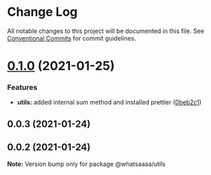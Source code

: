 # Change Log

All notable changes to this project will be documented in this file.
See [Conventional Commits](https://conventionalcommits.org) for commit guidelines.

# [0.1.0](https://github.com/whatsaaaa/ts-monorepo/compare/@whatsaaaa/utils@0.0.2...@whatsaaaa/utils@0.1.0) (2021-01-25)

### Features

- **utils:** added internal sum method and installed prettier ([0beb2c1](https://github.com/whatsaaaa/ts-monorepo/commit/0beb2c136541a117bc5dbc982a1a37ab039c93ee))

## 0.0.3 (2021-01-24)

## 0.0.2 (2021-01-24)

**Note:** Version bump only for package @whatsaaaa/utils
